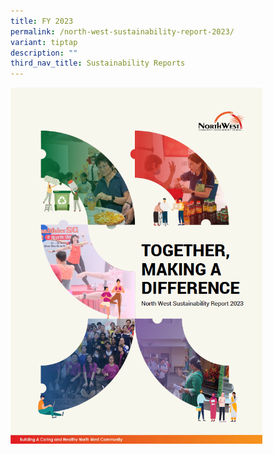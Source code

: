 ```yaml
---
title: FY 2023
permalink: /north-west-sustainability-report-2023/
variant: tiptap
description: ""
third_nav_title: Sustainability Reports
---
```

<p></p>
<div class="isomer-image-wrapper">
<img style="width: 80%;" height="auto" width="100%" alt="" src="/images/SR_2023.png">
</div>
<p></p>